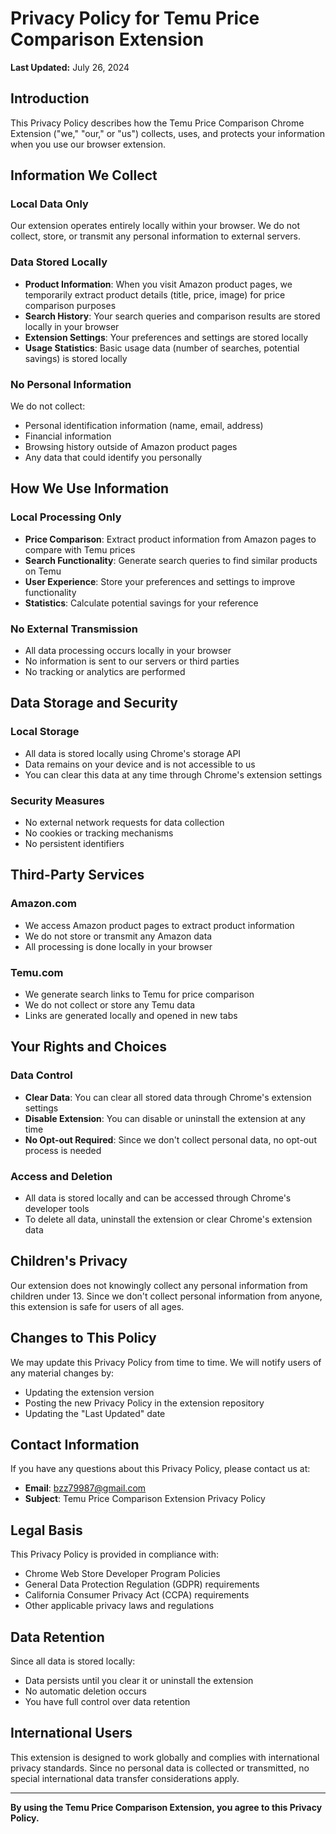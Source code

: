 # Privacy Policy for Temu Price Comparison Extension

**Last Updated:** July 26, 2024

## Introduction

This Privacy Policy describes how the Temu Price Comparison Chrome Extension ("we," "our," or "us") collects, uses, and protects your information when you use our browser extension.

## Information We Collect

### **Local Data Only**
Our extension operates entirely locally within your browser. We do not collect, store, or transmit any personal information to external servers.

### **Data Stored Locally**
- **Product Information**: When you visit Amazon product pages, we temporarily extract product details (title, price, image) for price comparison purposes
- **Search History**: Your search queries and comparison results are stored locally in your browser
- **Extension Settings**: Your preferences and settings are stored locally
- **Usage Statistics**: Basic usage data (number of searches, potential savings) is stored locally

### **No Personal Information**
We do not collect:
- Personal identification information (name, email, address)
- Financial information
- Browsing history outside of Amazon product pages
- Any data that could identify you personally

## How We Use Information

### **Local Processing Only**
- **Price Comparison**: Extract product information from Amazon pages to compare with Temu prices
- **Search Functionality**: Generate search queries to find similar products on Temu
- **User Experience**: Store your preferences and settings to improve functionality
- **Statistics**: Calculate potential savings for your reference

### **No External Transmission**
- All data processing occurs locally in your browser
- No information is sent to our servers or third parties
- No tracking or analytics are performed

## Data Storage and Security

### **Local Storage**
- All data is stored locally using Chrome's storage API
- Data remains on your device and is not accessible to us
- You can clear this data at any time through Chrome's extension settings

### **Security Measures**
- No external network requests for data collection
- No cookies or tracking mechanisms
- No persistent identifiers

## Third-Party Services

### **Amazon.com**
- We access Amazon product pages to extract product information
- We do not store or transmit any Amazon data
- All processing is done locally in your browser

### **Temu.com**
- We generate search links to Temu for price comparison
- We do not collect or store any Temu data
- Links are generated locally and opened in new tabs

## Your Rights and Choices

### **Data Control**
- **Clear Data**: You can clear all stored data through Chrome's extension settings
- **Disable Extension**: You can disable or uninstall the extension at any time
- **No Opt-out Required**: Since we don't collect personal data, no opt-out process is needed

### **Access and Deletion**
- All data is stored locally and can be accessed through Chrome's developer tools
- To delete all data, uninstall the extension or clear Chrome's extension data

## Children's Privacy

Our extension does not knowingly collect any personal information from children under 13. Since we don't collect personal information from anyone, this extension is safe for users of all ages.

## Changes to This Policy

We may update this Privacy Policy from time to time. We will notify users of any material changes by:
- Updating the extension version
- Posting the new Privacy Policy in the extension repository
- Updating the "Last Updated" date

## Contact Information

If you have any questions about this Privacy Policy, please contact us at:
- **Email**: bzz79987@gmail.com
- **Subject**: Temu Price Comparison Extension Privacy Policy

## Legal Basis

This Privacy Policy is provided in compliance with:
- Chrome Web Store Developer Program Policies
- General Data Protection Regulation (GDPR) requirements
- California Consumer Privacy Act (CCPA) requirements
- Other applicable privacy laws and regulations

## Data Retention

Since all data is stored locally:
- Data persists until you clear it or uninstall the extension
- No automatic deletion occurs
- You have full control over data retention

## International Users

This extension is designed to work globally and complies with international privacy standards. Since no personal data is collected or transmitted, no special international data transfer considerations apply.

---

**By using the Temu Price Comparison Extension, you agree to this Privacy Policy.** 